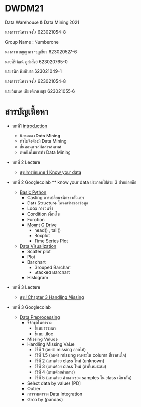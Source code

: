 # DWDM21
Data Warehouse & Data Mining 2021

นางสาววนิศรา จงใจ 623021054-8

Group Name : Numberone

นางสาวเบญญาภา ระภูเขียว 623020527-6

นายศิริวัฒน์ ภูลำสัตย์ 623020765-0

นายธนิก พิมภิบาล 623021049-1

นางสาววนิศรา จงใจ 623021054-8

นายวิฆเนศ เกียรติเกษมสุข 623021055-6

# สารบัญเนื้อหา

* บทที่1 [introduction](https://github.com/Jaomiew/DWDM21/blob/main/HW1.)
  * นิยามของ Data Mining
  * ทำไมจึงต้องมี Data Mining
  * ขั้นตอนการสกัดสารสนเทศ
  * เทคนิคในการทำ Data Mining 

* บทที่ 2 Lecture
  * [สรุปการบ้านคาบ 1 Know your data](https://github.com/Jaomiew/DWDM21/blob/main/HW2.ipynb)
* บทที่ 2 Googlecolab
** know your data ประกอบไปด้วย 3 ส่วยย่อยคือ
  * [Basic Python](https://github.com/Jaomiew/DWDM21/blob/main/HW2.ipynb)
    * Casting การเปลี่ยนชนิดของตัวเเปร
    * Data Structure โครงสร้างของข้อมูล
    * Loop การวนซ้ำ
    * Condition เงื่อนไข
    * Function
    * [Mount G Drive](https://colab.research.google.com/github/Jaomiew/DWDM21/blob/main/Data102_(Chapter2).ipynb#scrollTo=T5WvddexWdPX)
      * head() , tail()
      * Boxplot
      * Time Series Plot
   * [Data Visualization](https://github.com/Jaomiew/DWDM21/blob/main/Data_Visualization.ipynb)
     * Scatter plot
     * Plot
     * Bar chart
       * Grouped Barchart
       * Stacked Barchart
     * Histogram  
  
* บทที่ 3 Lecture
  * [สรุป Chapter 3 Handling Missing](https://github.com/Jaomiew/DWDM21/blob/main/Chapter_3_(Handling_Missing).ipynb)
* บทที่ 3 Googlecolab
  * [Data Preprocessing](https://github.com/Jaomiew/DWDM21/blob/main/Chapter_3_(Handling_Missing).ipynb)
    * ชี้ข้อมูลในตาราง 
      * ชี้แบบธรรมดา 
      * ชี้แบบ .iloc
    * Missing Values
    * Handling Missing Value
      * วิธีที่ 1 (ลบค่า missing ออกไป) 
      * วิธีที่ 1.5 (ลบค่า missing เฉพาะใน column ที่เราสนใจ)
      * วิธีที่ 2 (แทนด้วย class ใหม่ (unknown)
      * วิธีที่ 3 (แทนด้วย class ใหม่ (ค่าที่เหมาะสม)
      * วิธีที่ 4 (แทนด้วยค่ากลาง)
      * วิธีที่ 5 (แทนด้วย ค่ากลางของ samples ใน class เดียวกัน)
    * Select data by values [PD]
    * Outlier
    * การรวมตาราง Data Integration
    * Grop by (pandas) 

 








